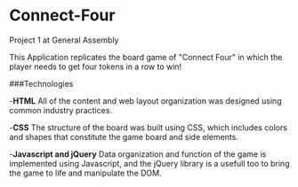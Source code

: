 # Connect-Four
Project 1 at General Assembly

This Application replicates the board game of "Connect Four" in which the player needs to get four tokens in a row to win!

###Technologies

-**HTML**
All of the content and web layout organization was designed using common industry practices.

-**CSS**
The structure of the board was built using CSS, which includes colors and shapes that constitute the game board and side elements.

-**Javascript and jQuery**
Data organization and function of the game is implemented using Javascript, and the jQuery library is a usefull too to bring the game to life and manipulate the DOM.
